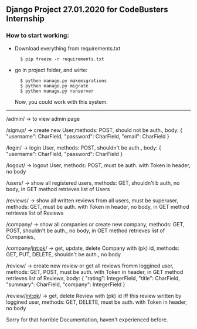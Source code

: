 ## Django Project 27.01.2020 for CodeBusters Internship

### How to start working:
- Download everything from requirements.txt 
        
        $ pip freeze -r requirements.txt
- go in project folder, and wirte:

        $ python manage.py makemigrations
        $ python manage.py migrate
        $ python manage.py runserver
     
   Now, you could work with this system.   
   
----


/admin/ -> to view admin page   

/signup/ -> create new User,methods: POST, should not be auth., 
body: {
	"username": CharField,
	"password": CharField,
	"email": CharField
}

/login/ -> login User, methods: POST, shouldn't be auth.,
body: {
    "username": CharField,
    "password": CharField
}

/logout/ -> logout User, methods: POST, must be auth. with Token in header, no body

/users/ -> show all registered users, methods: GET, shouldn't b auth, no body, in GET method retrieves list of Users

/reviews/ -> show all written reviews from all users, must be superuser, methods: GET, must be auth. with Token in header, no body, in GET method retrieves list of Reviews

/company/ -> show all companies or create new company, methods: GET, POST, shouldn't be auth., no body, in GET method retrieves list of Companies,

/company/<int:pk>/ -> get, update, delete Company with (pk) id, methods: GET, PUT, DELETE, shouldn't be auth., no body

/review/ -> create new review or get all reviews fromm loggined user, methods: GET, POST, must be auth. with Token in header, in GET method retrieves list of Reviews,
body: {
	"rating": IntegerField,
	"title":  CharField,
	"summary": CharField,
	"company": IntegerField
}

/review/<int:pk>/ -> get, delete Review with (pk) id iff this review written by loggined user, methods: GET, DELETE, must be auth. with Token in header, no body



Sorry for that horrible Documentation, haven't experienced before.

